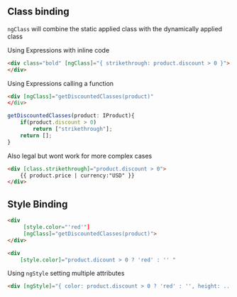 ## Class binding

`ngClass` will combine the static applied class with the dynamically applied class

Using Expressions with inline code

```html
<div class="bold" [ngClass]="{ strikethrough: product.discount > 0 }">
</div>
```

Using Expressions calling a function

```html
<div [ngClass]="getDiscountedClasses(product)"
</div>
```

```ts
getDiscountedClasses(product: IProduct){
	if(product.discount > 0)
		return ["strikethrough"];
	return [];
}
```

Also legal but wont work for more complex cases

```html
<div [class.strikethrough]="product.discount > 0">
	{{ product.price | currency:"USD" }}
</div>

```

## Style Binding

```html
<div
	 [style.color="'red'"]
	 [ngClass]="getDiscountedClasses(product)">
</div>
```
```html
<div
	[style.color]="product.dicount > 0 ? 'red' : '' "
```

Using `ngStyle` setting multiple attributes

```html
<div [ngStyle]="{ color: product.discount > 0 ? 'red' : '', height: ... }"
```